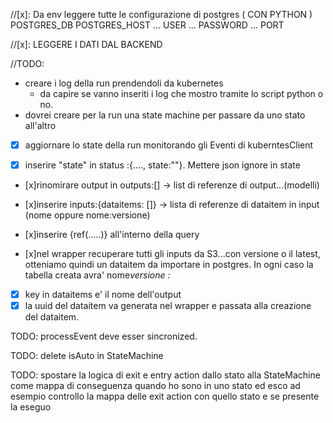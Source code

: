 //[x]:
Da env leggere tutte le configurazione di postgres ( CON PYTHON )
POSTGRES_DB
POSTGRES_HOST
... USER
... PASSWORD
... PORT

//[x]:
LEGGERE I DATI DAL BACKEND

//TODO:

- creare i log della run prendendoli da kubernetes
  - da capire se vanno inseriti i log che mostro tramite lo script python o no.
- dovrei creare per la run una state machine per passare da uno stato all'altro

- [x] aggiornare lo state della run monitorando gli Eventi di kuberntesClient

- [x] inserire "state" in status :{...., state:""}. Mettere json ignore in state

- [x]rinomirare output in outputs:[] -> list di referenze di output...(modelli)
- [x]inserire inputs:{dataitems: []} -> lista di referenze di dataitem in input (nome oppure nome:versione)

- [x]inserire {ref(.....)} all'interno della query
- [x]nel wrapper recuperare tutti gli inputs da S3...con versione o il latest, otteniamo quindi un dataitem da importare in postgres. In ogni caso la tabella creata avra' nome*versione : <name>*<version>

- [x] key in dataitems e' il nome dell'output
- [x] la uuid del dataitem va generata nel wrapper e passata alla creazione del dataitem.

TODO: processEvent deve esser sincronized.

TODO: delete isAuto in StateMachine

TODO: spostare la logica di exit e entry action dallo stato alla StateMachine come mappa di conseguenza quando ho sono in uno stato ed esco ad esempio controllo la mappa delle exit action con quello stato e se presente la eseguo
